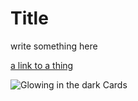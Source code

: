 # Title
write something here

[a link to a thing](https://www.hes-so.ch/accueil) 

![Glowing in the dark Cards](/glow-in-the-dark-playing-cards_400x333.jpg)